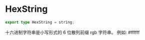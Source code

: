 <!--
 * @Author: haifeng.lu haifeng.lu@ly.com
 * @Date: 2022-12-21 10:48:47
 * @LastEditors: haifeng.lu
 * @LastEditTime: 2023-01-11 13:05:31
 * @Description: 
-->
# HexString

```ts
export type HexString = string;
```

十六进制字符串是小写形式的 6 位散列前缀 rgb 字符串。
例如: #ffffff
